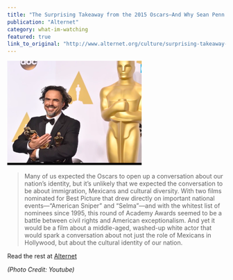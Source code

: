 ```yaml
---
title: "The Surprising Takeaway from the 2015 Oscars—And Why Sean Penn's Joke Fell Flat"
publication: "Alternet"
category: what-im-watching
featured: true
link_to_original: "http://www.alternet.org/culture/surprising-takeaway-2015-oscars-and-why-sean-penns-joke-fell-flat"
---
```

![](/assets/img/innaritu.png)

> Many of us expected the Oscars to open up a conversation about our nation’s identity, but it’s unlikely that we expected the conversation to be about immigration, Mexicans and cultural diversity. With two films nominated for Best Picture that drew directly on important national events—“American Sniper” and “Selma”—and with the whitest list of nominees since 1995, this round of Academy Awards seemed to be a battle between civil rights and American exceptionalism. And yet it would be a film about a middle-aged, washed-up white actor that would spark a conversation about not just the role of Mexicans in Hollywood, but about the cultural identity of our nation.

Read the rest at [Alternet](http://www.alternet.org/culture/surprising-takeaway-2015-oscars-and-why-sean-penns-joke-fell-flat)

_(Photo Credit: Youtube)_
